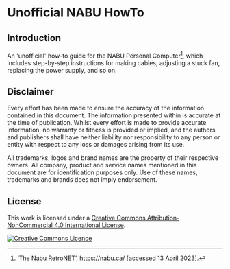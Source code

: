 # Unofficial NABU HowTo

## Introduction
An 'unofficial' how-to guide for the NABU Personal Computer[^1], which includes step-by-step instructions for making cables, adjusting a stuck fan, replacing the power supply, and so on.

## Disclaimer
Every effort has been made to ensure the accuracy of the information contained in this document. The information presented within is accurate at the time of publication.  Whilst every effort is made to provide accurate information, no warranty or fitness is provided or implied, and the authors and publishers shall have neither liability nor responsibility to any person or entity with respect to any loss or damages arising from its use.

All trademarks, logos and brand names are the property of their respective owners. All company, product and service names mentioned in this document are for identification purposes only. Use of these names, trademarks and brands does not imply endorsement.

## License
This work is licensed under a <a rel="license" href="http://creativecommons.org/licenses/by-nc/4.0/">Creative Commons Attribution-NonCommercial 4.0 International License</a>.

<a rel="license" href="http://creativecommons.org/licenses/by-nc/4.0/"><img alt="Creative Commons Licence" style="border-width:0" src="https://i.creativecommons.org/l/by-nc/4.0/88x31.png" /></a>


[^1]: ‘The Nabu RetroNET’, <https://nabu.ca/> [accessed 13 April 2023].